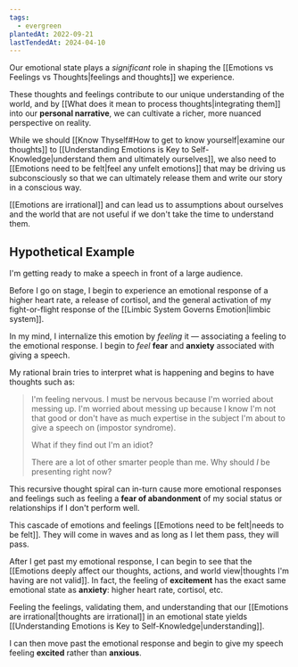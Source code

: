 ```yaml
---
tags:
  - evergreen
plantedAt: 2022-09-21
lastTendedAt: 2024-04-10
---
```

Our emotional state plays a *significant* role in shaping the [[Emotions vs Feelings vs Thoughts|feelings and thoughts]] we experience.

These thoughts and feelings contribute to our unique understanding of the world, and by [[What does it mean to process thoughts|integrating them]] into our **personal narrative**, we can cultivate a richer, more nuanced perspective on reality.

While we should [[Know Thyself#How to get to know yourself|examine our thoughts]] to [[Understanding Emotions is Key to Self-Knowledge|understand them and ultimately ourselves]], we also need to [[Emotions need to be felt|feel any unfelt emotions]] that may be driving us subconsciously so that we can ultimately release them and write our story in a conscious way.

[[Emotions are irrational]] and can lead us to assumptions about ourselves and the world that are not useful if we don't take the time to understand them.

## Hypothetical Example

I'm getting ready to make a speech in front of a large audience.

Before I go on stage, I begin to experience an emotional response of a higher heart rate, a release of cortisol, and the general activation of my fight-or-flight response of the [[Limbic System Governs Emotion|limbic system]].

In my mind, I internalize this emotion by *feeling* it — associating a feeling to the emotional response. I begin to *feel* **fear** and **anxiety** associated with giving a speech.

My rational brain tries to interpret what is happening and begins to have thoughts such as:

> I'm feeling nervous. I must be nervous because I'm worried about messing up. I'm worried about messing up because I know I'm not that good or don't have as much expertise in the subject I'm about to give a speech on (impostor syndrome).
> 
> What if they find out I'm an idiot?
> 
> There are a lot of other smarter people than me. Why should *I* be presenting right now?

This recursive thought spiral can in-turn cause more emotional responses and feelings such as feeling a **fear of abandonment** of my social status or relationships if I don't perform well.

This cascade of emotions and feelings [[Emotions need to be felt|needs to be felt]]. They will come in waves and as long as I let them pass, they will pass.

After I get past my emotional response, I can begin to see that the [[Emotions deeply affect our thoughts, actions, and world view|thoughts I'm having are not valid]]. In fact, the feeling of **excitement** has the exact same emotional state as **anxiety**: higher heart rate, cortisol, etc.

Feeling the feelings, validating them, and understanding that our [[Emotions are irrational|thoughts are irrational]] in an emotional state yields [[Understanding Emotions is Key to Self-Knowledge|understanding]].

I can then move past the emotional response and begin to give my speech feeling **excited** rather than **anxious**.
